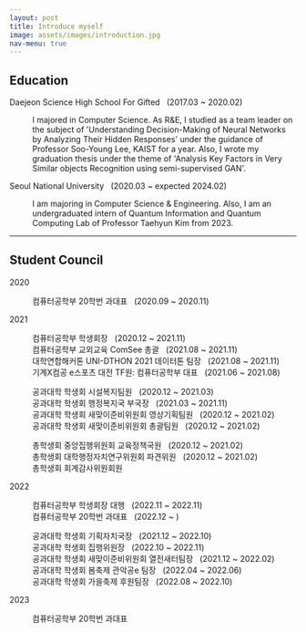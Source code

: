 ```yaml
---
layout: post
title: Introduce myself
image: assets/images/introduction.jpg
nav-menu: true
---
```


<!-- Main -->
<div id="main" class="alt">

<!-- One -->
<section id="one">

<!-- Education -->
<h2 id="content">Education</h2>

<dl>
	<dt>Daejeon Science High School For Gifted &nbsp; (2017.03 ~ 2020.02)</dt>
	<dd>
		<p>I majored in Computer Science. As R&E, I studied as a team leader on the subject of 'Understanding Decision-Making of Neural Networks by Analyzing Their Hidden Responses' under the guidance of Professor Soo-Young Lee, KAIST for a year. Also, I wrote my graduation thesis under the theme of 'Analysis Key Factors in Very Similar objects Recognition using semi-supervised GAN'.</p>
	</dd>
	<dt>Seoul National University &nbsp; (2020.03 ~ expected 2024.02)</dt>
	<dd>
		<p>I am majoring in Computer Science & Engineering. Also, I am an undergraduated intern of Quantum Information and Quantum Computing Lab of Professor Taehyun Kim from 2023.</p>
	</dd>
</dl>

<hr class="major" />

<!-- Student Council -->
<h2 id="content">Student Council</h2>

<dl>
	<dt>2020</dt>
	<dd>
		<p>
			컴퓨터공학부 20학번 과대표 &nbsp; (2020.09 ~ 2020.11)
		</p>
	</dd>
	<dt>2021</dt>
	<dd>
		<span class="image right"><img src="{% link assets/images/comsee.jpg %}" alt="" /></span>
		<p>
			컴퓨터공학부 학생회장 &nbsp; (2020.12 ~ 2021.11)<br/>
			컴퓨터공학부 교외교육 ComSee 총괄 &nbsp; (2021.08 ~ 2021.11)<br/>
			대학연합해커톤 UNI-DTHON 2021 데이터톤 팀장 &nbsp; (2021.08 ~ 2021.11)<br/>
			기계X컴공 e스포츠 대전 TF원: 컴퓨터공학부 대표 &nbsp; (2021.06 ~ 2021.08)
		</p>
		<p>
			공과대학 학생회 시설복지팀원 &nbsp; (2020.12 ~ 2021.03)<br/>
			공과대학 학생회 행정복지국 부국장 &nbsp; (2021.03 ~ 2021.11)<br/>
			공과대학 학생회 새맞이준비위원회 영상기획팀원 &nbsp; (2020.12 ~ 2021.02)<br/>
			공과대학 학생회 새맞이준비위원회 총괄팀원 &nbsp; (2020.12 ~ 2021.02)
		</p>
		<p>
			총학생회 중앙집행위원회 교육정책국원 &nbsp; (2020.12 ~ 2021.02)<br/>
			총학생회 대학행정자치연구위원회 파견위원 &nbsp; (2020.12 ~ 2021.02)<br/>
			총학생회 회계감사위원회원<br/>
		</p>
	</dd>
	<dt>2022</dt>
	<dd>
		<span class="image right"><img src="{% link assets/images/student_council.jpg %}" alt="" /></span>
		<p>
			컴퓨터공학부 학생회장 대행 &nbsp; (2022.11 ~ 2022.11)<br/>
			컴퓨터공학부 20학번 과대표 &nbsp; (2022.12 ~ )<br/>
		</p>
		<p>
			공과대학 학생회 기획자치국장 &nbsp; (2021.12 ~ 2022.10)<br/>
			공과대학 학생회 집행위원장 &nbsp; (2022.10 ~ 2022.11)<br/>
			공과대학 학생회 새맞이준비위원회 열전새터팀장 &nbsp; (2021.12 ~ 2022.02)<br/>
			공과대학 학생회 봄축제 관악공e 팀장 &nbsp; (2022.04 ~ 2022.06)<br/>
			공과대학 학생회 가을축제 후원팀장 &nbsp; (2022.08 ~ 2022.10)
		</p>
	</dd>
	<dt>2023</dt>
	<dd>
		<p>
			컴퓨터공학부 20학번 과대표<br/>
		</p>
	</dd>
</dl>

</section>

</div>
